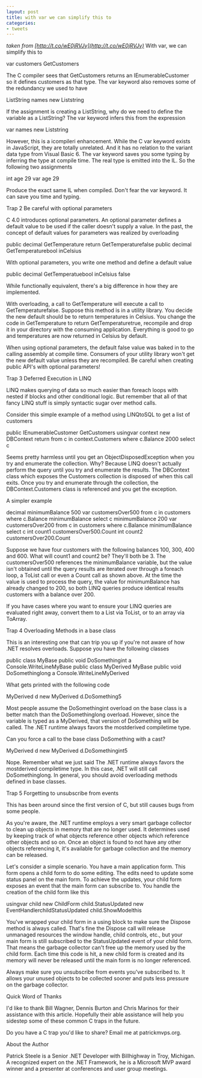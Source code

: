```yaml
---
layout: post
title: with var we can simplify this to
categories:
- tweets
---
```

*taken from [http://t.co/wE0jRVJv](http://t.co/wE0jRVJv)*
With var, we can simplify this to

var customers  GetCustomers

The C compiler sees that GetCustomers returns an IEnumerableCustomer so it defines customers as that type. The var keyword also removes some of the redundancy we used to have

ListString names  new Liststring

If the assignment is creating a ListString, why do we need to define the variable as a ListString? The var keyword infers this from the expression

var names  new Liststring

However, this is a icompileri enhancement. While the C var keyword exists in JavaScript, they are totally unrelated. And it has no relation to the variant data type from Visual Basic 6. The var keyword saves you some typing by inferring the type at compile time. The real type is emitted into the IL. So the following two assignments

int age  29  var age  29

Produce the exact same IL when compiled. Don't fear the var keyword. It can save you time and typing.

Trap 2 Be careful with optional parameters

C 4.0 introduces optional parameters. An optional parameter defines a default value to be used if the caller doesn't supply a value. In the past, the concept of default values for parameters was realized by overloading

public decimal GetTemperature       return GetTemperaturefalse       public decimal GetTemperaturebool inCelsius      

With optional parameters, you write one method and define a default value

public decimal GetTemperatuebool inCelsius  false      

While functionally equivalent, there's a big difference in how they are implemented.

With overloading, a call to GetTemperature will execute a call to GetTemperaturefalse. Suppose this method is in a utility library. You decide the new default should be to return temperatures in Celsius. You change the code in GetTemperature to return GetTemperaturetrue, recompile and drop it in your directory with the consuming application. Everything is good to go and temperatures are now returned in Celsius by default.

When using optional parameters, the default false value was baked in to the calling assembly at compile time. Consumers of your utility library won't get the new default value unless they are recompiled. Be careful when creating public API's with optional parameters!

Trap 3 Deferred Execution in LINQ

LINQ makes querying of data so much easier than foreach loops with nested if blocks and other conditional logic. But remember that all of that fancy LINQ stuff is simply syntactic sugar over method calls.

Consider this simple example of a method using LINQtoSQL to get a list of customers

public IEnumerableCustomer GetCustomers     usingvar context  new DBContext       return from c in context.Customers           where c.Balance  2000           select c     

Seems pretty harmless  until you get an ObjectDisposedException when you try and enumerate the collection. Why? Because LINQ doesn't actually perform the query until you try and enumerate the results. The DBContext class which exposes the Customers collection is disposed of when this call exits. Once you try and enumerate through the collection, the DBContext.Customers class is referenced and you get the exception.

A simpler example

decimal minimumBalance  500  var customersOver500  from c in customers where c.Balance  minimumBalance select c   minimumBalance  200  var customersOver200  from c in customers where c.Balance  minimumBalance select c   int count1  customersOver500.Count  int count2  customersOver200.Count

Suppose we have four customers with the following balances 100, 300, 400 and 600. What will count1 and count2 be? They'll both be 3. The customersOver500 references the minimumBalance variable, but the value isn't obtained until the query results are iterated over through a foreach loop, a ToList call or even a Count call as shown above. At the time the value is used to process the query, the value for minimumBalance has already changed to 200, so both LINQ queries produce identical results customers with a balance over 200.

If you have cases where you want to ensure your LINQ queries are evaluated right away, convert them to a List via ToList, or to an array via ToArray.

Trap 4 Overloading Methods in a base class

This is an interesting one that can trip you up if you're not aware of how .NET resolves overloads. Suppose you have the following classes

public class MyBase     public void DoSomethingint a       Console.WriteLineMyBase        public class MyDerived  MyBase     public void DoSomethinglong a    Console.WriteLineMyDerived     

What gets printed with the following code

MyDerived d  new MyDerived  d.DoSomething5

Most people assume the DoSomethingint overload on the base class is a better match than the DoSomethinglong overload. However, since the variable is typed as a MyDerived, that version of DoSomething will be called. The .NET runtime always favors the mostderived compiletime type.

Can you force a call to the base class DoSomething with a cast?

MyDerived d  new MyDerived  d.DoSomethingint5

Nope. Remember what we just said The .NET runtime always favors the mostderived compiletime type. In this case, .NET will still call DoSomethinglong. In general, you should avoid overloading methods defined in base classes.

Trap 5 Forgetting to unsubscribe from events

This has been around since the first version of C, but still causes bugs from some people.

As you're aware, the .NET runtime employs a very smart garbage collector to clean up objects in memory that are no longer used. It determines used by keeping track of what objects reference other objects which reference other objects and so on. Once an object is found to not have any other objects referencing it, it's available for garbage collection and the memory can be released.

Let's consider a simple scenario. You have a main application form. This form opens a child form to do some editing. The edits need to update some status panel on the main form. To achieve the updates, your child form exposes an event that the main form can subscribe to. You handle the creation of the child form like this

usingvar child  new ChildForm     child.StatusUpdated  new EventHandlerchildStatusUpdated   child.ShowModelthis  

You've wrapped your child form in a using block to make sure the Dispose method is always called. That's fine  the Dispose call will release unmanaged resources the window handle, child controls, etc., but your main form is still subscribed to the StatusUpdated event of your child form. That means the garbage collector can't free up the memory used by the child form. Each time this code is hit, a new child form is created and its memory will never be released until the main form is no longer referenced.

Always make sure you unsubscribe from events you've subscribed to. It allows your unused objects to be collected sooner and puts less pressure on the garbage collector.

Quick Word of Thanks

I'd like to thank Bill Wagner, Dennis Burton and Chris Marinos for their assistance with this article. Hopefully their able assistance will help you sidestep some of these common C traps in the future.

Do you have a C trap you'd like to share? Email me at patrickmvps.org.

About the Author

Patrick Steele is a Senior .NET Developer with Billhighway in Troy, Michigan. A recognized expert on the .NET Framework, he is a Microsoft MVP award winner and a presenter at conferences and user group meetings.

